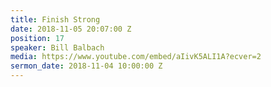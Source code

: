 ```yaml
---
title: Finish Strong
date: 2018-11-05 20:07:00 Z
position: 17
speaker: Bill Balbach
media: https://www.youtube.com/embed/aIivK5ALI1A?ecver=2
sermon_date: 2018-11-04 10:00:00 Z
---
```


